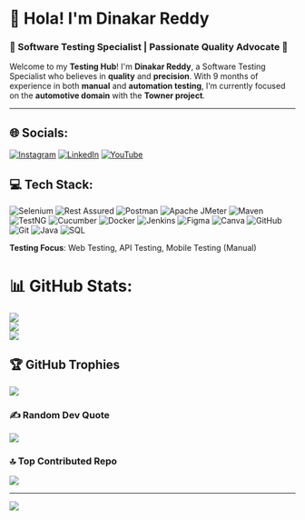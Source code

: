 # 👋 Hola! I'm **Dinakar Reddy**  
### 🌟 Software Testing Specialist | Passionate Quality Advocate 🚀

Welcome to my **Testing Hub**! I'm **Dinakar Reddy**, a Software Testing Specialist who believes in **quality** and **precision**. With 9 months of experience in both **manual** and **automation testing**, I’m currently focused on the **automotive domain** with the **Towner project**.

---

## 🌐 Socials:
[![Instagram](https://img.shields.io/badge/Instagram-%23E4405F.svg?logo=Instagram&logoColor=white)](https://www.instagram.com/dark_prince_dinakar_?igsh=MXNuMzRtOHp3M3Vwdw==) 
[![LinkedIn](https://img.shields.io/badge/LinkedIn-%230077B5.svg?logo=linkedin&logoColor=white)](https://linkedin.com/in/dinakar-reddy-softwaretester) 
[![YouTube](https://img.shields.io/badge/YouTube-%23FF0000.svg?logo=YouTube&logoColor=white)](https://youtube.com/@ddroriginals)

## 💻 Tech Stack:
![Selenium](https://img.shields.io/badge/Selenium-%2343B02A.svg?style=for-the-badge&logo=selenium&logoColor=white) 
![Rest Assured](https://img.shields.io/badge/Rest%20Assured-%23000000.svg?style=for-the-badge&logo=rest-assured&logoColor=white) 
![Postman](https://img.shields.io/badge/Postman-%23FF6C37.svg?style=for-the-badge&logo=postman&logoColor=white) 
![Apache JMeter](https://img.shields.io/badge/Apache%20JMeter-%23D22128.svg?style=for-the-badge&logo=apache&logoColor=white) 
![Maven](https://img.shields.io/badge/Maven-%233E8E41.svg?style=for-the-badge&logo=apache-maven&logoColor=white) 
![TestNG](https://img.shields.io/badge/TestNG-%23007396.svg?style=for-the-badge&logo=testng&logoColor=white) 
![Cucumber](https://img.shields.io/badge/Cucumber-%2300FF7F.svg?style=for-the-badge&logo=cucumber&logoColor=white) 
![Docker](https://img.shields.io/badge/Docker-%232496ED.svg?style=for-the-badge&logo=docker&logoColor=white) 
![Jenkins](https://img.shields.io/badge/Jenkins-%23D24939.svg?style=for-the-badge&logo=jenkins&logoColor=white) 
![Figma](https://img.shields.io/badge/Figma-%23000000.svg?style=for-the-badge&logo=figma&logoColor=white) 
![Canva](https://img.shields.io/badge/Canva-%2300C4CC.svg?style=for-the-badge&logo=Canva&logoColor=white) 
![GitHub](https://img.shields.io/badge/github-%23121011.svg?style=for-the-badge&logo=github&logoColor=white) 
![Git](https://img.shields.io/badge/git-%23F05033.svg?style=for-the-badge&logo=git&logoColor=white) 
![Java](https://img.shields.io/badge/Java-%23F7A600.svg?style=for-the-badge&logo=java&logoColor=white) 
![SQL](https://img.shields.io/badge/SQL-%234879A1.svg?style=for-the-badge&logo=postgresql&logoColor=white)

**Testing Focus**: Web Testing, API Testing, Mobile Testing (Manual)

# 📊 GitHub Stats:
![](https://github-readme-stats.vercel.app/api?username=dandaladinakar&theme=radical&hide_border=false&include_all_commits=true&count_private=false)<br/>
![](https://github-readme-streak-stats.herokuapp.com/?user=dandaladinakar&theme=radical&hide_border=false)<br/>
![](https://github-readme-stats.vercel.app/api/top-langs/?username=dandaladinakar&theme=radical&hide_border=false&include_all_commits=true&count_private=false&layout=compact)

## 🏆 GitHub Trophies
![](https://github-profile-trophy.vercel.app/?username=dandaladinakar&theme=radical&no-frame=false&no-bg=true&margin-w=4)

### ✍️ Random Dev Quote
![](https://quotes-github-readme.vercel.app/api?type=horizontal&theme=tokyonight)

### 🔝 Top Contributed Repo
![](https://github-contributor-stats.vercel.app/api?username=dandaladinakar&limit=5&theme=radical&combine_all_yearly_contributions=true)

---
[![](https://visitcount.itsvg.in/api?id=dandaladinakar&icon=10&color=8)](https://visitcount.itsvg.in)

<!-- Proudly created with GPRM ( https://gprm.itsvg.in ) -->
